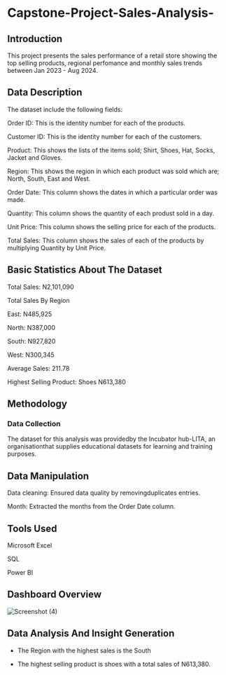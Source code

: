 # Capstone-Project-Sales-Analysis-


## Introduction

This project presents the sales performance of a retail store showing the top selling products, regional perfomance and monthly sales trends between Jan 2023 - Aug 2024.

## Data Description
The dataset include the following fields:

Order ID: This is the identity number for each of the products.

Customer ID: This is the identity number for each of the customers.

Product: This shows the lists of the items sold; Shirt, Shoes, Hat,  Socks, Jacket and Gloves.

Region: This shows the region in which each product was sold which are; North, South, East and West.

Order Date: This column shows the dates in which a particular order was made.

Quantity: This column shows the quantity of each produst sold in a day.

Unit Price: This column shows the selling price for each of the products.

Total Sales: This column shows the sales of each of the products by multiplying Quantity by Unit Price.


## Basic Statistics About The Dataset

Total Sales: N2,101,090

Total Sales By Region

East: N485,925

North: N387,000

South: N927,820

West: N300,345

Average Sales: 211.78

Highest Selling Product: 
Shoes  N613,380

## Methodology

### Data Collection
The dataset for this analysis was providedby the Incubator hub-LITA, an organisationthat supplies educational datasets for learning and training purposes.

## Data Manipulation

Data cleaning:  Ensured data quality by removingduplicates entries.

Month: Extracted the months from the Order Date column.

## Tools Used 

Microsoft Excel

SQL

Power BI

## Dashboard Overview




![Screenshot (4)](https://github.com/user-attachments/assets/43785cbb-0f98-49ac-9171-fd6162eb2366)




## Data Analysis And Insight Generation

- The Region with the highest sales is the South

- The highest selling product is shoes with a total sales of N613,380.
